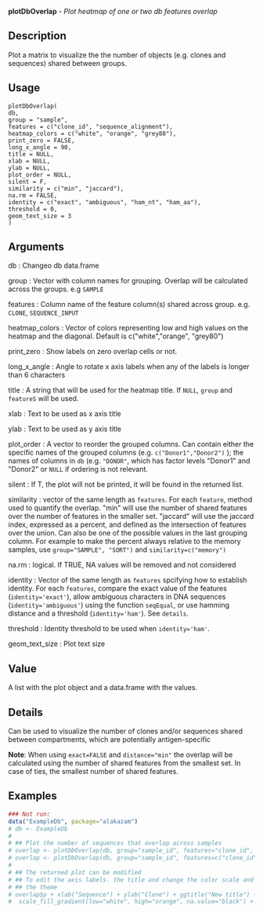 **plotDbOverlap** - *Plot heatmap of one or two db features overlap*

Description
--------------------

Plot a matrix to visualize the the number of objects (e.g. clones and sequences) shared 
between groups.


Usage
--------------------
```
plotDbOverlap(
db,
group = "sample",
features = c("clone_id", "sequence_alignment"),
heatmap_colors = c("white", "orange", "grey80"),
print_zero = FALSE,
long_x_angle = 90,
title = NULL,
xlab = NULL,
ylab = NULL,
plot_order = NULL,
silent = F,
similarity = c("min", "jaccard"),
na.rm = FALSE,
identity = c("exact", "ambiguous", "ham_nt", "ham_aa"),
threshold = 0,
geom_text_size = 3
)
```

Arguments
-------------------

db
:   Changeo db data.frame

group
:   Vector with column names for grouping. Overlap will
be calculated across the groups. e.g `SAMPLE`

features
:   Column name of the feature column(s) shared across group. 
e.g. `CLONE`, `SEQUENCE_INPUT`

heatmap_colors
:   Vector of colors representing low and high values on 
the heatmap and the diagonal. Default is 
c("white","orange", "grey80")

print_zero
:   Show labels on zero overlap cells or not.

long_x_angle
:   Angle to rotate x axis labels when any of the labels is longer
than 6 characters

title
:   A string that will be used for the heatmap title. If `NULL`,
`group` and `featureS` will be used.

xlab
:   Text to be used as x axis title

ylab
:   Text to be used as y axis title

plot_order
:   A vector to reorder the grouped columns. Can contain either 
the specific names of the grouped columns (e.g. 
`c("Donor1","Donor2")` ); the names 
of columns in `db` (e.g. `"DONOR"`, which
has factor levels "Donor1" and "Donor2" or `NULL` 
if ordering is not relevant.

silent
:   If T, the plot will not be printed, it will be found in the
returned list.

similarity
:   vector of the same length as `features`. For each
`feature`, method used to quantify the overlap. 
"min" will use the number of shared features over the 
number of features in the smaller set. "jaccard" will 
use the jaccard index, expressed as a percent, 
and defined as the intersection of features over the 
union. Can also be one of the possible values in the last grouping
column. For example to make the percent always relative to
the memory samples, use `group="SAMPLE", "SORT")` and 
`similarity=c("memory")`

na.rm
:   logical. If TRUE, NA values will be removed and not 
considered

identity
:   Vector of the same length as `features` spcifying 
how to establish identity. For each `features`, 
compare the exact value of the features (`identity='exact'`),
allow ambiguous characters in DNA sequences (`identity='ambiguous'`) 
using the function `seqEqual`, or use hamming distance and
a threshold (`identity='ham'`). See `details`.

threshold
:   Identity threshold to be used when `identity='ham'`.

geom_text_size
:   Plot text size




Value
-------------------

A list with the plot object and a data.frame with the values.


Details
-------------------

Can be used to visualize the number of clones and/or sequences shared between 
compartments, which are potentially antigen-specific

**Note**: When using `exact=FALSE` and `distance="min"` the overlap 
will be calculated using the number of shared features from the smallest set. In case 
of ties, the smallest number of shared features.



Examples
-------------------

```R
### Not run:
data("ExampleDb", package="alakazam")
# db <- ExampleDb
# 
# ## Plot the number of sequences that overlap across samples
# overlap <- plotDbOverlap(db, group="sample_id", features="clone_id", identity="exact", similarity="jaccard")
# overlap <- plotDbOverlap(db, group="sample_id", features=c("clone_id","junction"))
# 
# ## The returned plot can be modified
# ## To edit the axis labels. the title and change the color scale and change
# ## the theme
# overlap$p + xlab("Sequence") + ylab("Clone") + ggtitle("New title") +
#  scale_fill_gradient(low="white", high="orange", na.value="black") + theme_enchantr()
```









